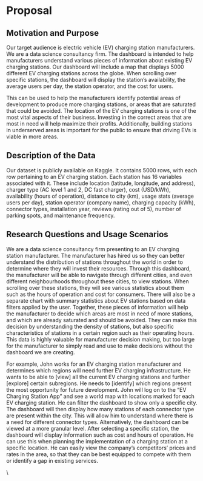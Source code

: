 # **Proposal** 

## **Motivation and Purpose**

Our target audience is electric vehicle (EV) charging station manufacturers. We are a data science consultancy firm. The dashboard is intended to help manufacturers understand various pieces of information about existing EV charging stations. Our dashboard will include a map that displays 5000 different EV charging stations across the globe. When scrolling over specific stations, the dashboard will display the station’s availability, the average users per day, the station operator, and the cost for users. 

This can be used to help the manufacturers identify potential areas of development to produce more charging stations, or areas that are saturated that could be avoided. The location of the EV charging stations is one of the most vital aspects of their business. Investing in the correct areas that are most in need will help maximize their profits. Additionally, building stations in underserved areas is important for the public to ensure that driving EVs is viable in more areas. 

## **Description of the Data**

Our dataset is publicly available on Kaggle. It contains 5000 rows, with each row pertaining to an EV charging station. Each station has 16 variables associated with it. These include location (latitude, longitude, and address), charger type (AC level 1 and 2, DC fast charger), cost (USD/kWh), availability (hours of operation), distance to city (km), usage stats (average users per day), station operator (company name), charging capacity (kWh), connector types, installation year, reviews (rating out of 5), number of parking spots, and maintenance frequency. 

## **Research Questions and Usage Scenarios**

We are a data science consultancy firm presenting to an EV charging station manufacturer. The manufacturer has hired us so they can better understand the distribution of stations throughout the world in order to determine where they will invest their resources. Through this dashboard, the manufacturer will be able to navigate through different cities, and even different neighbourhoods throughout these cities, to view stations. When scrolling over these stations, they will see various statistics about them such as the hours of operation and cost for consumers. There will also be a separate chart with summary statistics about EV stations based on data filters applied by the user. Together, these pieces of information will help the manufacturer to decide which areas are most in need of more stations, and which are already saturated and should be avoided. They can make this decision by understanding the density of stations, but also specific characteristics of stations in a certain region such as their operating hours. This data is highly valuable for manufacturer decision making, but too large for the manufacturer to simply read and use to make decisions without the dashboard we are creating. 

For example, John works for an EV charging station manufacturer and determines which regions will need further EV charging infrastructure. He wants to be able to [view] all the current EV charging stations and further [explore] certain subregions. He needs to [identify] which regions present the most opportunity for future development. John will log on to the “EV Charging Station App” and see a world map with locations marked for each EV charging station. He can filter the dashboard to show only a specific city. The dashboard will then display how many stations of each connector type are present within the city. This will allow him to understand where there is a need for different connector types. Alternatively, the dashboard can be viewed at a more granular level. After selecting a specific station, the dashboard will display information such as cost and hours of operation. He can use this when planning the implementation of a charging station at a specific location. He can easily view the company’s competitors’ prices and rates in the area, so that they can be best equipped to compete with them or identify a gap in existing services. 

\
